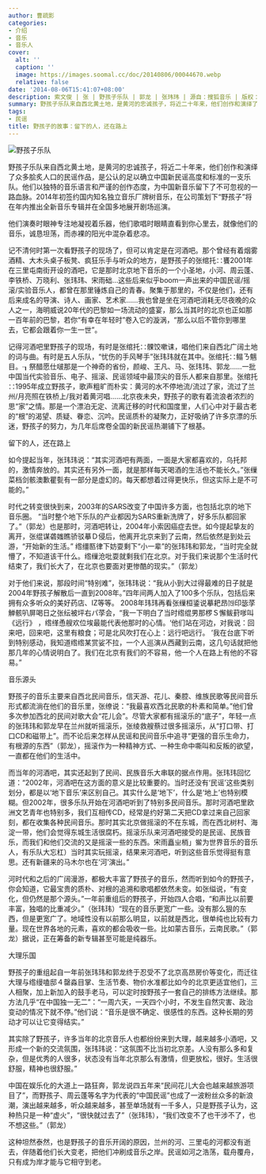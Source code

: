 ```yaml
---
author: 曹疏影
categories:
- 介绍
- 音乐
- 音乐人
cover:
  alt: ''
  caption: ''
  image: https://images.soomal.cc/doc/20140806/00044670.webp
  relative: false
date: '2014-08-06T15:41:07+08:00'
description: 索文俊 | 张 | 野孩子乐队 | 郭龙 | 张玮玮 | 源自：搜狐音乐 | 版权：转载 |  平均/总评分：10.00/10
summary: 野孩子乐队来自西北黄土地，是黄河的忠诚孩子，将近二十年来，他们创作和演绎了众多脍炙人口的民谣作品，是公认的足以确立中国新民谣高度和标准的一支乐队。他们以独特的音乐语言和严谨的创作态度，为中国新音乐留下了不可忽视的一路血脉……
tags:
- 民谣
title: 野孩子的故事：留下的人，还在路上
---
```


![野孩子乐队](https://images.soomal.cc/doc/20140806/00044657_01.webp)





野孩子乐队来自西北黄土地，是黄河的忠诚孩子，将近二十年来，他们创作和演绎了众多脍炙人口的民谣作品，是公认的足以确立中国新民谣高度和标准的一支乐队。他们以独特的音乐语言和严谨的创作态度，为中国新音乐留下了不可忽视的一路血脉。2014年初签约国内知名独立音乐厂牌树音乐，在公司策划下“野孩子”将在年内推出全新音乐专辑并在全国多地展开剧场巡演。

他们演奏时眼神专注地凝视着乐器，他们歌唱时眼睛直看到你心里去，就像他们的音乐，诚恳坦荡，而赤裸的阳光中混杂着悲凉。

记不清何时第一次看野孩子的现场了，但可以肯定是在河酒吧。那个曾经有着烟雾酒精、大木头桌子板凳、疯狂乐手与听众的地方，是野孩子的张绾托∷饔2001年在三里屯南街开设的酒吧，它是那时北京地下音乐的一个小圣地，小河、周云蓬、李铁桥、万晓利、张玮玮、宋雨础…这些后来似乎boom一声出来的中国民谣/摇滚/实验音乐人，都曾在那里锤炼自己的青春。聚集于那里的，不仅是他们，还有后来成名的导演、诗人、画家、艺术家……我也曾是坐在河酒吧消耗无尽夜晚的众人之一，海明威说20年代的巴黎如一场流动的盛宴，那么当其时的北京也正如那一百年前的巴黎，若你“有幸在年轻时”卷入它的漩涡，“那么以后不管你到哪里去，它都会跟着你一生一世”。

记得河酒吧里野孩子的现场，有时是张绾托∷髁饺嗽诔，唱他们来自西北广阔土地的词与曲。有时是五人乐队，“忧伤的手风琴手”张玮玮就在其中。张绾托∷鳎ㄋ魑目。┒祭醋愿仕啵那是一个神奇的省份，颜峻、王凡、马、张玮玮、郭龙……一批中国当代实验音乐、电子、摇滚、民谣领域中最顶尖的音乐人都来自那里。张绾托∷1995年成立野孩子，歌声粗旷而朴实：黄河的水不停地流/流过了家，流过了兰州/月亮照在铁桥上/我对着黄河唱……北京夜未央，野孩子的歌有着流浪者浓烈的思“家”之情。那是一个漂泊无定、流离迁移的时代和国度里，人们心中对于最古老的“根”的渴望、质疑、眷恋、沉吟。民谣质朴的凝聚力，正好吸纳了许多京漂的乐迷，野孩子的努力，为几年后席卷全国的新民谣热潮铺下了根基。

留下的人，还在路上

如今提起当年，张玮玮说：“其实河酒吧有两面，一面是大家都喜欢的，乌托邦的，激情奔放的。其实还有另外一面，就是那样每天喝酒的生活也不能长久。”张缫菜档剑骸澳歉瞿甏有一部分是虚幻的。每天都想着过得更快乐，但这实际上是不可能的。”

时代之转变很快到来，2003年的SARS改变了中国许多方面，也包括北京的地下音乐圈。 “当时整个地下乐队的产业都因为SARS重新洗牌了，好多乐队都回家了。”（郭龙）也是那时，河酒吧转让，2004年小索因癌症去世。如今提起挚友的离开，张绲谋砻媸瞧骄驳摹Ｄ侵后，他离开北京来到了云南，然后依然是到处云游，“开始新的生活。”
绺缰匦律下妨耍剩下“小一辈”的张玮玮和郭龙，“当时完全就懵了，不知道该干什么。绺缫沧吡耍就剩我们在北京。对于我们来说那个生活时代结束了，我们长大了，在北京也要面对更惨酷的现实。”（郭龙）

对于他们来说，那段时间“特别难”，张玮玮说：“我从小到大过得最难的日子就是2004年野孩子解散后一直到2008年。”四年间两人加入了100多个乐队，包括后来拥有众多听众的美好药店、IZ等等。 2008年玮玮再看张缫桓鋈说摹耙昂⒆印毖莩觯骸叭屏喝日之张纭被坪右パ莩会，“我一下明白了当时绺绲男那椤Ｓ懈鲅葑嗲叫《远行》 ，绺缂恿艘欢位埃最能代表他那时的心情。‘他们站在河边，对我说：回来吧，回来吧，这里有粮食；可是北风吹打在心上：远行吧远行。 ’我在台底下听到特别感动，我知道绺绺某赏娑不拉，一个人巡演从西藏到云南，这几句话就把他那几年的心情说明白了。我们在北京有我们的不容易，他一个人在路上有他的不容易。”

音乐源头

野孩子的音乐主要来自西北民间音乐，信天游、花儿、秦腔、维族民歌等民间音乐形式都流淌在他们的音乐里，张缭说：“我最喜欢西北民歌的朴素和简单。”他们曾多次参加西北的民间对歌大会“花儿会”。尽管大家都有摇滚乐的“底子”，年轻一点的张玮玮和郭龙早在兰州就听摇滚乐，张绫救艘蔡过很多摇滚乐，从“打口带、打口CD和磁带上”。而不论后来怎样从民谣和民间音乐中追寻“更强的音乐生命力，有根源的东西”（郭龙），摇滚作为一种精神方式、一种生命中嘶叫和反叛的欲望，一直都在他们的生活中。

而当年的河酒吧，其实还起到了民间、民族音乐大串联的据点作用。张玮玮回忆道：“2002年，河酒吧在这方面的意义是比较重要的。当时还没有‘民谣’这些类别划分，都是以‘地下音乐’来区别自己。其实什么是‘地下’，什么是‘地上’也特别模糊。但2002年，很多乐队开始在河酒吧听到了特别多民间音乐。那时河酒吧里欧洲文艺青年也特别多，我们互相传CD，经常是约好第二天把CD拿过来自己回家刻，都在收集各种民间音乐。那时其实北京做摇滚的不在东城，而在西北树村、海淀一带，他们会觉得东城生活很腐朽。摇滚乐队来河酒吧接受的是民谣、民族音乐，而我们和他们交流的又是摇滚一些的东西。宋雨矗ㄓ梢」鲎为世界音乐的音乐人，有乐队大忘杠）当时其实玩摇滚，结果来河酒吧，听到这些音乐觉得挺有意思。还有新疆来的马木尔也在‘河’演出。”

河时代和之后的广阔漫游，都极大丰富了野孩子的音乐，然而听到如今的野孩子，你会知道，它最宝贵的质朴、对根的追溯和歌唱都依然未变。如张缢说，“有变化，但仍然是那个源头。”一年前重组后的野孩子，开始四人合唱，“和声比以前要丰富，独唱的比重减少。”（张玮玮）“现在的音乐更宽广一些。没有那么狠的东西，但是更宽广了。地域性没有以前那么明显，以前就是西北，很单纯也比较有力量。现在世界各地的元素，喜欢的都会吸收一些。比如蒙古音乐，云南民歌。”（郭龙）据说，正在筹备的新专辑甚至可能是纯器乐。

大理乐国

野孩子的重组起自一年前张玮玮和郭龙终于忍受不了北京高昂房价等变化，而迁往大理与绺缦嗑邸４罄淼目掌、生活节奏、物价水准都比如今的北京更适宜他们，三人相聚，加上新加入的鼓手老马，可以定时按野孩子一套自己的排练方法继续。那方法几乎“在中国独一无二”：“一周六天，一天四个小时，不发生自然灾害、政治变动的情况下就不停。”他们说：“音乐是很不确定、很感性的东西。这种长期的劳动才可以让它变得结实。”

其实除了野孩子，许多当年的北京音乐人也都纷纷来到大理，越来越多小酒吧，又形成一个新的交流氛围，张玮玮说：“这氛围不比当初北京差。人没有那么多和复杂，但是优秀的人很多，状态没有当年北京那么有激情，但更放松，很好。生活很舒服，精神也很舒服。”

中国在娱乐化的大道上一路狂奔，郭龙说四五年来“民间花儿大会也越来越旅游项目了”，而野孩子、周云蓬等名字为代表的“中国民谣”也成了一波粉丝众多的新浪潮，演出越来越多，听众越来越多，甚至单场就有一千多人，只是野孩子认为，这种热只是一种“虚火”，“很快就过去了”（张玮玮），“我们改变不了也干涉不了，也不想这些。”（郭龙）

这种坦然泰然，也是野孩子的音乐开阔的原因，兰州的河、三里屯的河都没有逝去，伴随着他们长大变老，把他们冲刷成音乐之岸。民谣如河之浩荡，载舟覆舟，只有成为岸才能与它相守到老。